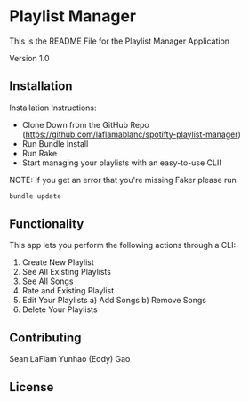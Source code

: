 # Playlist Manager

This is the README File for the Playlist Manager Application

Version 1.0

## Installation

Installation Instructions:
  - Clone Down from the GitHub Repo (https://github.com/laflamablanc/spotifty-playlist-manager)
  - Run Bundle Install
  - Run Rake
  - Start managing your playlists with an easy-to-use CLI!

NOTE: If you get an error that you're missing Faker please run

```ruby
bundle update
```


## Functionality
This app lets you perform the following actions through a CLI:

  1. Create New Playlist
  2. See All Existing Playlists
  3. See All Songs
  4. Rate and Existing Playlist
  5. Edit Your Playlists
    a) Add Songs
    b) Remove Songs
  6. Delete Your Playlists



## Contributing

  Sean LaFlam
  Yunhao (Eddy) Gao

## License
